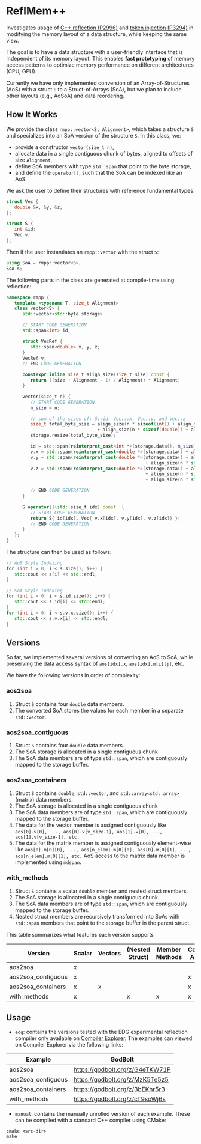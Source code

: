 # ReflMem++

Investigates usage of [C++ reflection (P2996)](https://www.wg21.link/p2996) and [token injection (P3294)](https://www.wg21.link/p3294) in modifying the memory layout of a data structure, while keeping the same view.

The goal is to have a data structure with a user-friendly interface that is independent of its memory layout. This enables **fast prototyping** of memory access patterns to optimize memory performance on different architectures (CPU, GPU).

Currently we have only implemented conversion of an Array-of-Structures (AoS) with a struct `S` to a Struct-of-Arrays (SoA), but we plan to include other layouts (e.g., AoSoA) and data reordering.

## How It Works
We provide the class `rmpp::vector<S, Alignment>`, which takes a structure `S` and specializes into an SoA version of the structure `S`. In this class, we:
   - provide a constructor `vector(size_t n)`,
   - allocate data in a single contiguous chunk of bytes, aligned to offsets of size `Alignment`,
   - define SoA members with type `std::span` that point to the byte storage,
   - and define the `operator[]`, such that the SoA can be indexed like an AoS.

We ask the user to define their structures with reference fundamental types:
```cpp
struct Vec {
   double &x, &y, &z;
};

struct S {
   int &id;
   Vec v;
};
```
Then if the user instantiates an `rmpp::vector` with the struct `S`:
```cpp
using SoA = rmpp::vector<S>;
SoA s;
```
The following parts in the class are generated at compile-time using reflection:
```cpp
namespace rmpp {
   template <typename T, size_t Alignment>
   class vector<S> {
      std::vector<std::byte storage>

      // START CODE GENERATION
      std::span<int> id;

      struct VecRef {
         std::span<double> x, y, z;
      }
      VecRef v;
      // END CODE GENERATION

      constexpr inline size_t align_size(size_t size) const {
         return ((size + Alignment - 1) / Alignment) * Alignment;
      }

      vector(size_t n) {
         // START CODE GENERATION
         m_size = n;

         // sum of the sizes of: S::id, Vec:::x, Vec::y, and Vec::z
         size_t total_byte_size = align_size(n * sizeof(int)) + align_size(n * sizeof(double))
                                  + align_size(n * sizeof(double)) + align_size(n * sizeof(double)));
         storage.resize(total_byte_size);

         id = std::span(reinterpret_cast<int *>(storage.data(), m_size))
         v.x = std::span(reinterpret_cast<double *>(storage.data() + align_size(n * sizeof(int)), m_size))
         v.y = std::span(reinterpret_cast<double *>(storage.data() + align_size(n * (sizeof(int))
                                                    + align_size(n * sizeof(double))), m_size))
         v.z = std::span(reinterpret_cast<double *>(storage.data() + align_size(n * (sizeof(int)))
                                                    + align_size(n * sizeof(double))
                                                    + align_size(n * sizeof(double)), m_size))

         // END CODE GENERATION
      }

      S operator[](std::size_t idx) const  {
         // START CODE GENERATION
         return S{ id[idx], Vec{ v.x[idx], v.y[idx], v.z[idx]} };
         // END CODE GENERATION
      }
   };
}
```
The structure can then be used as follows:
```cpp
// AoS Style Indexing
for (int i = 0; i < s.size(); i++) {
   std::cout << s[i] << std::endl;
}

// SoA Style Indexing
for (int i = 0; i < s.id.size(); i++) {
   std::cout << s.id[i] << std::endl;
}
for (int i = 0; i < s.v.x.size(); i++) {
   std::cout << s.v.x[i] << std::endl;
}
```

## Versions
So far, we implemented several versions of converting an AoS to SoA, while preserving the data access syntax of `aos[idx].x`, `aos[idx].m[i][j]`, etc.

We have the following versions in order of complexity:
### aos2soa
1) Struct `S` contains four `double` data members.
2) The converted SoA stores the values for each member in a separate `std::vector`.
### aos2soa_contiguous
1) Struct `S` contains four `double` data members.
2) The SoA storage is allocated in a single contiguous chunk
3) The SoA data members are of type `std::span`, which are contiguously mapped to the storage buffer.
### aos2soa_containers
1) Struct `S` contains `double`, `std::vector`, and `std::array<std::array>` (matrix) data members.
2) The SoA storage is allocated in a single contiguous chunk
3) The SoA data members are of type `std::span`, which are contiguously mapped to the storage buffer.
4) The data for the vector member is assigned contiguously like `aos[0].v[0], ..., aos[0].v[v_size-1], aos[1].v[0], ..., aos[1].v[v_size-1], etc.`
5) The data for the matrix member is assigned contiguously element-wise like `aos[0].m[0][0], ..., aos[n_elem].m[0][0], aos[0].m[0][1], ..., aos[n_elem].m[0][1], etc.` AoS access to the matrix data member is implemented using `mdspan`.
### with_methods
1) Struct `S` contains a scalar `double` member and nested struct members.
2) The SoA storage is allocated in a single contiguous chunk.
3) The SoA data members are of type `std::span`, which are contiguously mapped to the storage buffer.
4) Nested struct members are recursively transformed into SoAs with `std::span` members that point to the storage
   buffer in the parent struct.

This table summarizes what features each version supports

| **Version**            | Scalar | Vectors | (Nested Struct) | Member Methods | Contiguous Allocation |
|------------------------|--------|---------|-----------------|----------------|-----------------------|
| aos2soa                |   x    |         |                 |                |                       |
| aos2soa_contiguous     |   x    |         |                 |                |          x            |
| aos2soa_containers     |   x    |    x    |                 |                |          x            |
| with_methods           |   x    |         |        x        |       x        |          x            |


## Usage
- `edg`: contains the versions tested with the EDG experimental reflection compiler only available on [Compiler Explorer](https://godbolt.org/z/13anqE1Pa). The examples can viewed on Compiler Explorer via the following links:

| **Example**            | **GodBolt**                     |
|------------------------|---------------------------------|
| aos2soa                | https://godbolt.org/z/G4eTKW71P |
| aos2soa_contiguous     | https://godbolt.org/z/MzK5Te5z5 |
| aos2soa_containers     | https://godbolt.org/z/3bEKhr5r3 |
| with_methods           | https://godbolt.org/z/cT9soWj6s |

- `manual`: contains the manually unrolled version of each example. These can be compiled with a standard C++ compiler using CMake:
```
cmake <src-dir>
make
```